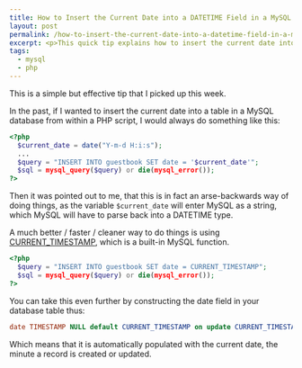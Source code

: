```yaml
---
title: How to Insert the Current Date into a DATETIME Field in a MySQL Database using PHP
layout: post
permalink: /how-to-insert-the-current-date-into-a-datetime-field-in-a-mysql-database-using-php/
excerpt: <p>This quick tip explains how to insert the current date into a table in a MySQL database from within a PHP script.</p>
tags:
  - mysql
  - php
---
```


This is a simple but effective tip that I picked up this week.

In the past, if I wanted to insert the current date into a table in a MySQL database from within a PHP script, I would always do something like this:

```php
<?php
  $current_date = date("Y-m-d H:i:s");
  ...
  $query = "INSERT INTO guestbook SET date = '$current_date'";
  $sql = mysql_query($query) or die(mysql_error());
?>
```

Then it was pointed out to me, that this is in fact an arse-backwards way of doing things, as the variable `$current_date` will enter MySQL as a string, which MySQL will have to parse back into a DATETIME type.

A much better / faster / cleaner way to do things is using [CURRENT_TIMESTAMP](https://www.w3schools.com/sql/func_mysql_current_timestamp.asp "The CURRENT_TIMESTAMP() function returns the current date and time"), which is a built-in MySQL function.

```php
<?php
  $query = "INSERT INTO guestbook SET date = CURRENT_TIMESTAMP";
  $sql = mysql_query($query) or die(mysql_error());
?>
```

You can take this even further by constructing the date field in your database table thus:

```sql
date TIMESTAMP NULL default CURRENT_TIMESTAMP on update CURRENT_TIMESTAMP
```

Which means that it is automatically populated with the current date, the minute a record is created or updated.
